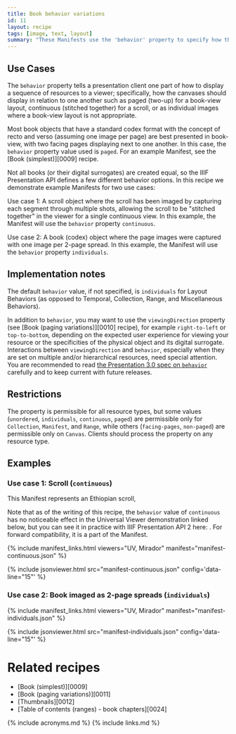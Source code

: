 ```yaml
---
title: Book behavior variations
id: 11
layout: recipe
tags: [image, text, layout]
summary: "These Manifests use the 'behavior' property to specify how the Canvases should be displayed in the viewer in relation to one another, such as continuous for a scroll or as individuals for a book imaged as full page spreads."
---
```


## Use Cases

The `behavior` property tells a presentation client one part of how to display a sequence of resources to a viewer; specifically, how the canvases should display in relation to one another such as paged (two-up) for a book-view layout, continuous (stitched together) for a scroll, or as individual images where a book-view layout is not appropriate.

Most book objects that have a standard codex format with the concept of recto and verso (assuming one image per page) are best presented in book-view, with two facing pages displaying next to one another. In this case, the `behavior` property value used is `paged`. For an example Manifest, see the [Book (simplest)][0009] recipe.

Not all books (or their digital surrogates) are created equal, so the IIIF Presentation API defines a few different behavior options. In this recipe we demonstrate example Manifests for two use cases:

Use case 1: A scroll object where the scroll has been imaged by capturing each segment through multiple shots, allowing the scroll to be "stitched together" in the viewer for a single continuous view. In this example, the Manifest will use the `behavior` property `continuous`.

Use case 2: A book (codex) object where the page images were captured with one image per 2-page spread. In this example, the Manifest will use the `behavior` property `individuals`.

## Implementation notes

The default `behavior` value, if not specified, is `individuals` for Layout Behaviors (as opposed to Temporal, Collection, Range, and Miscellaneous Behaviors).

In addition to `behavior`, you may want to use the `viewingDirection` property (see [Book (paging variations)][0010] recipe), for example `right-to-left` or `top-to-bottom`, depending on the expected user experience for viewing your resource or the specificities of the physical object and its digital surrogate. Interactions between `viewingDirection` and `behavior`, especially when they are set on multiple and/or hierarchical resources, need special attention. You are recommended to read [the Presentation 3.0 spec on `behavior`](https://iiif.io/api/presentation/3.0/#behavior) carefully and to keep current with future releases.

## Restrictions

The property is permissible for all resource types, but some values (`unordered`, `individuals`, `continuous`, `paged`) are permissible only for `Collection`, `Manifest`, and `Range`, while others (`facing-pages`, `non-paged`) are permissible only on `Canvas`. Clients should process the property on any resource type.

## Examples

### Use case 1: Scroll (`continuous`)

This Manifest represents an Ethiopian scroll,

Note that as of the writing of this recipe, the `behavior` value of `continuous` has no noticeable effect in the Universal Viewer demonstration linked below, but you can see it in practice with IIIF Presentation API 2 here: . For forward compatibility, it is a part of the Manifest.

{% include manifest_links.html viewers="UV, Mirador" manifest="manifest-continuous.json" %}

{% include jsonviewer.html src="manifest-continuous.json" config='data-line="15"' %}

### Use case 2: Book imaged as 2-page spreads (`individuals`)

{% include manifest_links.html viewers="UV, Mirador" manifest="manifest-individuals.json" %}

{% include jsonviewer.html src="manifest-individuals.json" config='data-line="15"' %}

# Related recipes

* [Book (simplest)][0009]
* [Book (paging variations)][0011]
* [Thumbnails][0012]
* [Table of contents (ranges) - book chapters][0024]

{% include acronyms.md %}
{% include links.md %}
